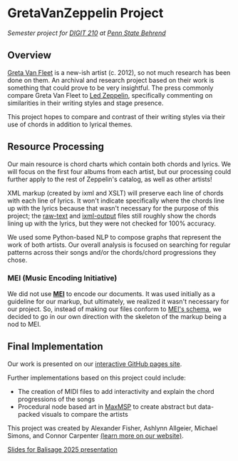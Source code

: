 # GretaVanZeppelin Project
_Semester project for [DIGIT 210](https://github.com/newtfire/textAnalysis-Hub) at [Penn State Behrend](https://behrend.psu.edu/)_

## Overview
[Greta Van Fleet](https://en.wikipedia.org/wiki/Greta_Van_Fleet) is a new-ish artist (c. 2012), so not much research has been done on them. An archival and research project based on their work is something that could prove to be very insightful. The press commonly compare Greta Van Fleet to [Led Zeppelin](https://en.wikipedia.org/wiki/Led_Zeppelin), specifically commenting on similarities in their writing styles and stage presence. 

This project hopes to compare and contrast of their writing styles via their use of chords in addition to lyrical themes.

## Resource Processing
Our main resource is chord charts which contain both chords and lyrics. We will focus on the first four albums from each artist, but our processing could further apply to the rest of Zeppelin's catalog, as well as other artists!

XML markup (created by ixml and XSLT) will preserve each line of chords with each line of lyrics. It won't indicate specifically where the chords line up with the lyrics because that wasn't necessary for the purpose of this project; the [raw-text](https://github.com/afish2003/GretaVanZeppelin/tree/dea87571ba7f702e7a18e979ae25ee68ef2686d1/pipeline/raw-text) and [ixml-output](https://github.com/afish2003/GretaVanZeppelin/tree/dea87571ba7f702e7a18e979ae25ee68ef2686d1/pipeline/ixml-output) files still roughly show the chords lining up with the lyrics, but they were not checked for 100% accuracy. 

We used some Python-based NLP to compose graphs that represent the work of both artists. Our overall analysis is focused on searching for regular patterns across their songs and/or the chords/chord progressions they chose.

### MEI (Music Encoding Initiative)

We did not use [**MEI**](https://music-encoding.org) to encode our documents. It was used initially as a guideline for our markup, but ultimately, we realized it wasn't necessary for our project. So, instead of making our files conform to [MEI's schema](https://github.com/music-encoding/schema), we decided to go in our own direction with the skeleton of the markup being a nod to MEI.

## Final Implementation
Our work is presented on our [interactive GitHub pages site](https://afish2003.github.io/GretaVanZeppelin/). 

Further implementations based on this project could include:
* The creation of MIDI files to add interactivity and explain the chord progressions of the songs
* Procedural node based art in [MaxMSP](https://cycling74.com/products/max) to create abstract but data-packed visuals to compare the artists

This project was created by Alexander Fisher, Ashlynn Allgeier, Michael Simons, and Connor Carpenter [(learn more on our website)](https://afish2003.github.io/GretaVanZeppelin/about.html).

[Slides for Balisage 2025 presentation](https://slides.com/elisabeshero-bondar/ixml-chord)

